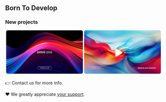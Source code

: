 ## Born To Develop

### New projects

<div style="text-align: center">
    <img src="https://github.com/68publishers/.github/raw/main/profile/omni-one.png" alt="omni one" width="49%">
    <img src="https://github.com/68publishers/.github/raw/main/profile/advantage.png" alt="advantage PRO" width="49%">
</div>
<br>
👉 Contact us for more info. 

♥️ We greatly appreciate [your support](http//https://www.buymeacoffee.com/68publishers)️.
